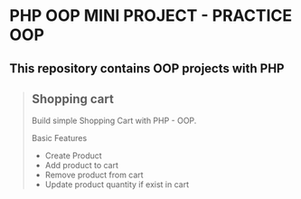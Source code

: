 # PHP OOP MINI PROJECT - PRACTICE OOP
   This repository contains OOP projects with PHP
---

> ## Shopping cart 
> Build simple Shopping Cart with PHP - OOP.  
>   
> Basic Features
>  - Create Product
>  - Add product to cart
>  - Remove product from cart
>  - Update product quantity if exist in cart

